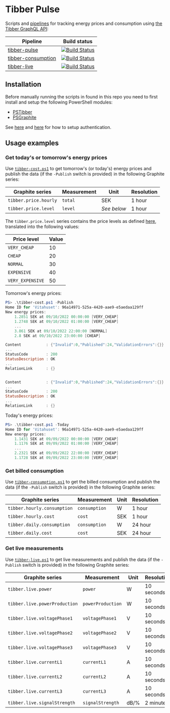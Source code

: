 # Tibber Pulse

Scripts and [pipelines](https://dev.azure.com/stefanes/tibber-pulse/_build) for tracking energy prices and consumption using [the Tibber GraphQL API](https://developer.tibber.com/docs/reference):

| Pipeline | Build status |
| ---------| ------------ |
| [tibber-pulse](https://dev.azure.com/stefanes/tibber-pulse/_build?definitionId=199&_a=summary)       | [![Build Status](https://dev.azure.com/stefanes/tibber-pulse/_apis/build/status/tibber-cost?branchName=main)](https://dev.azure.com/stefanes/tibber-pulse/_build/latest?definitionId=199&branchName=main) |
| [tibber-consumption](https://dev.azure.com/stefanes/tibber-pulse/_build?definitionId=201&_a=summary) | [![Build Status](https://dev.azure.com/stefanes/tibber-pulse/_apis/build/status/tibber-consumption?branchName=main)](https://dev.azure.com/stefanes/tibber-pulse/_build/latest?definitionId=201&branchName=main) |
| [tibber-live](https://dev.azure.com/stefanes/tibber-pulse/_build?definitionId=200&_a=summary)        | [![Build Status](https://dev.azure.com/stefanes/tibber-pulse/_apis/build/status/stefanes.tibber-pulse?branchName=main)](https://dev.azure.com/stefanes/tibber-pulse/_build/latest?definitionId=200&branchName=main) |

## Installation

Before manually running the scripts in found in this repo you need to first install and setup the following PowerShell modules:

* [PSTibber](https://github.com/stefanes/PSTibber)
* [PSGraphite](https://github.com/stefanes/PSGraphite)

See [here](https://github.com/stefanes/PSTibber#authentication) and [here](https://github.com/stefanes/PSGraphite#authentication) for how to setup authentication.

## Usage examples

### Get today's or tomorrow's energy prices

Use [`tibber-cost.ps1`](tibber-cost.ps1) to get tomorrow's (or today's) energy prices and publish the data (if the `-Publish` switch is provided) in the following Graphite series:

| Graphite series       | Measurement | Unit        | Resolution |
| --------------------- | ----------- | ----------- | ---------- |
| `tibber.price.hourly` | `total`     | SEK         | 1 hour     |
| `tibber.price.level`  | `level`     | _See below_ | 1 hour     |

The `tibber.price.level` series contains the price levels as defined [here](https://developer.tibber.com/docs/reference#pricelevel), translated into the following values:

| Price level      | Value |
| ---------------- | ----- |
| `VERY_CHEAP`     | 10    |
| `CHEAP`          | 20    |
| `NORMAL`         | 30    |
| `EXPENSIVE`      | 40    |
| `VERY_EXPENSIVE` | 50    |

Tomorrow's energy prices:

```powershell
PS> .\tibber-cost.ps1 -Publish
Home ID for 'Vitahuset': 96a14971-525a-4420-aae9-e5aedaa129ff
New energy prices:
    1.2851 SEK at 09/10/2022 00:00:00 [VERY_CHEAP]
    1.2748 SEK at 09/10/2022 01:00:00 [VERY_CHEAP]
    ...
    3.861 SEK at 09/10/2022 22:00:00 [NORMAL]
    2.8 SEK at 09/10/2022 23:00:00 [CHEAP]

Content           : {"Invalid":0,"Published":24,"ValidationErrors":{}}
...
StatusCode        : 200
StatusDescription : OK
...
RelationLink      : {}


Content           : {"Invalid":0,"Published":24,"ValidationErrors":{}}
...
StatusCode        : 200
StatusDescription : OK
...
RelationLink      : {}
```

Today's energy prices:

```powershell
PS> .\tibber-cost.ps1 -Today
Home ID for 'Vitahuset': 96a14971-525a-4420-aae9-e5aedaa129ff
New energy prices:
    1.1431 SEK at 09/09/2022 00:00:00 [VERY_CHEAP]
    1.1176 SEK at 09/09/2022 01:00:00 [VERY_CHEAP]
    ...
    2.2321 SEK at 09/09/2022 22:00:00 [VERY_CHEAP]
    1.1728 SEK at 09/09/2022 23:00:00 [VERY_CHEAP]
```

### Get billed consumption

Use [`tibber-consumption.ps1`](tibber-consumption.ps1) to get the billed consumption and publish the data (if the `-Publish` switch is provided) in the following Graphite series:

| Graphite series             | Measurement   | Unit | Resolution |
| ----------------------------| ------------- | ---- | ---------- |
| `tibber.hourly.consumption` | `consumption` | W    | 1 hour     |
| `tibber.hourly.cost`        | `cost`        | SEK  | 1 hour     |
| `tibber.daily.consumption`  | `consumption` | W    | 24 hour    |
| `tibber.daily.cost`         | `cost`        | SEK  | 24 hour    |

### Get live measurements

Use [`tibber-live.ps1`](tibber-live.ps1) to get live measurements and publish the data (if the `-Publish` switch is provided) in the following Graphite series:

| Graphite series               | Measurement       | Unit | Resolution |
| ----------------------------- | ----------------- | ---- | ---------- |
| `tibber.live.power`           | `power`           | W    | 10 seconds |
| `tibber.live.powerProduction` | `powerProduction` | W    | 10 seconds |
| `tibber.live.voltagePhase1`   | `voltagePhase1`   | V    | 10 seconds |
| `tibber.live.voltagePhase2`   | `voltagePhase2`   | V    | 10 seconds |
| `tibber.live.voltagePhase3`   | `voltagePhase3`   | V    | 10 seconds |
| `tibber.live.currentL1`       | `currentL1`       | A    | 10 seconds |
| `tibber.live.currentL2`       | `currentL2`       | A    | 10 seconds |
| `tibber.live.currentL3`       | `currentL3`       | A    | 10 seconds |
| `tibber.live.signalStrength`  | `signalStrength`  | dB/% | 2 minutes  |

